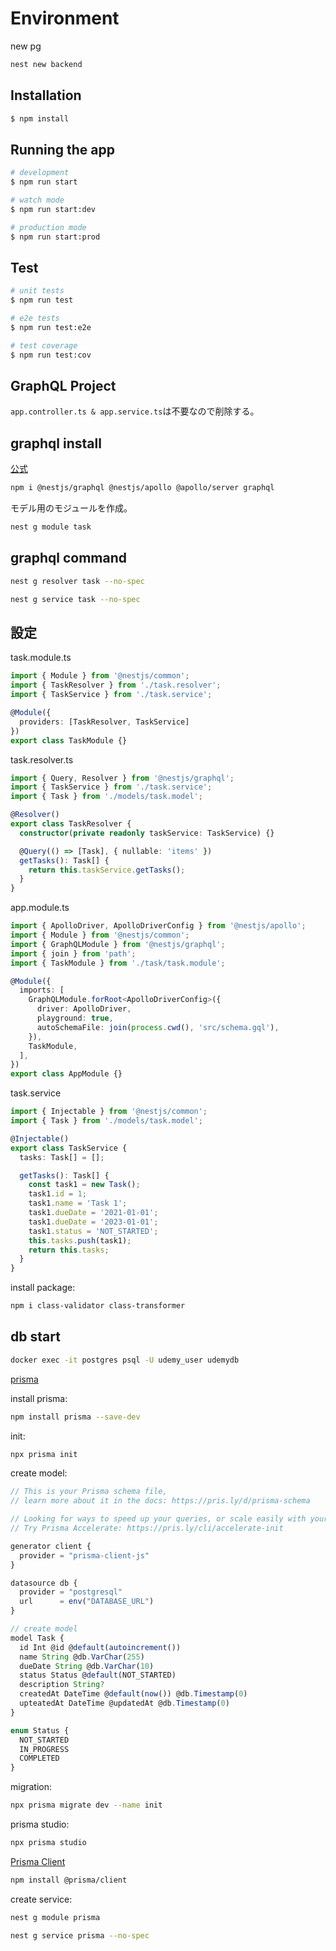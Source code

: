 # Environment
new pg
```bash
nest new backend
```

## Installation

```bash
$ npm install
```

## Running the app

```bash
# development
$ npm run start

# watch mode
$ npm run start:dev

# production mode
$ npm run start:prod
```

## Test

```bash
# unit tests
$ npm run test

# e2e tests
$ npm run test:e2e

# test coverage
$ npm run test:cov
```

## GraphQL Project
`app.controller.ts & app.service.ts`は不要なので削除する。

## graphql install

[公式](https://docs.nestjs.com/graphql/quick-start#installation)

```bash
npm i @nestjs/graphql @nestjs/apollo @apollo/server graphql
```

モデル用のモジュールを作成。
```bash
nest g module task
```

## graphql command
```bash
nest g resolver task --no-spec
```

```bash
nest g service task --no-spec
```

## 設定
task.module.ts
```ts
import { Module } from '@nestjs/common';
import { TaskResolver } from './task.resolver';
import { TaskService } from './task.service';

@Module({
  providers: [TaskResolver, TaskService]
})
export class TaskModule {}
```

task.resolver.ts
```ts
import { Query, Resolver } from '@nestjs/graphql';
import { TaskService } from './task.service';
import { Task } from './models/task.model';

@Resolver()
export class TaskResolver {
  constructor(private readonly taskService: TaskService) {}

  @Query(() => [Task], { nullable: 'items' })
  getTasks(): Task[] {
    return this.taskService.getTasks();
  }
}
```

app.module.ts
```ts
import { ApolloDriver, ApolloDriverConfig } from '@nestjs/apollo';
import { Module } from '@nestjs/common';
import { GraphQLModule } from '@nestjs/graphql';
import { join } from 'path';
import { TaskModule } from './task/task.module';

@Module({
  imports: [
    GraphQLModule.forRoot<ApolloDriverConfig>({
      driver: ApolloDriver,
      playground: true,
      autoSchemaFile: join(process.cwd(), 'src/schema.gql'),
    }),
    TaskModule,
  ],
})
export class AppModule {}
```

task.service
```ts
import { Injectable } from '@nestjs/common';
import { Task } from './models/task.model';

@Injectable()
export class TaskService {
  tasks: Task[] = [];

  getTasks(): Task[] {
    const task1 = new Task();
    task1.id = 1;
    task1.name = 'Task 1';
    task1.dueDate = '2021-01-01';
    task1.dueDate = '2023-01-01';
    task1.status = 'NOT_STARTED';
    this.tasks.push(task1);
    return this.tasks;
  }
}
```

install package:
```bash
npm i class-validator class-transformer
```

## db start

```bash
docker exec -it postgres psql -U udemy_user udemydb
```

[prisma](https://www.prisma.io/docs/getting-started/quickstart)

install prisma:
```bash
npm install prisma --save-dev
```

init:
```bash
npx prisma init
```

create model:
```ts
// This is your Prisma schema file,
// learn more about it in the docs: https://pris.ly/d/prisma-schema

// Looking for ways to speed up your queries, or scale easily with your serverless or edge functions?
// Try Prisma Accelerate: https://pris.ly/cli/accelerate-init

generator client {
  provider = "prisma-client-js"
}

datasource db {
  provider = "postgresql"
  url      = env("DATABASE_URL")
}

// create model
model Task {
  id Int @id @default(autoincrement())
  name String @db.VarChar(255)
  dueDate String @db.VarChar(10)
  status Status @default(NOT_STARTED)
  description String?
  createdAt DateTime @default(now()) @db.Timestamp(0)
  upteatedAt DateTime @updatedAt @db.Timestamp(0)
}

enum Status {
  NOT_STARTED
  IN_PROGRESS
  COMPLETED
}
```

migration:
```bash
npx prisma migrate dev --name init
```

prisma studio:
```bash
npx prisma studio
```

[Prisma Client](https://docs.nestjs.com/recipes/prisma)

```bash
npm install @prisma/client
```

create service:
```bash
nest g module prisma
```

```bash
nest g service prisma --no-spec
```